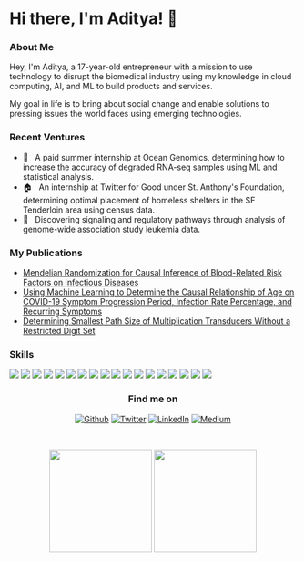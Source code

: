# Hi there, I'm Aditya! 👋

### About Me 

Hey, I'm Aditya, a 17-year-old entrepreneur with a mission to use technology to disrupt the biomedical industry using my knowledge in cloud computing, AI, and ML to build products and services.    
  
My goal in life is to bring about social change and enable solutions to pressing issues the world faces using emerging technologies. 
   
### Recent Ventures
<ul> 
  <li> 🌊 &nbsp; A paid summer internship at Ocean Genomics, determining how to increase the accuracy of degraded RNA-seq samples using ML and statistical analysis. </li>
  <li> 🏠 &nbsp; An internship at Twitter for Good under St. Anthony's Foundation, determining optimal placement of homeless shelters in the SF Tenderloin area using census data. </li>
  <li> 🧬 &nbsp; Discovering signaling and regulatory pathways through analysis of genome-wide association study leukemia data. </li>
</ul>
 
### My Publications
<ul>
  <li><a href="https://horizonreport1.s3-us-west-1.amazonaws.com/report.html">Mendelian Randomization for Causal Inference of Blood-Related Risk Factors on Infectious Diseases</a></li>
  <li><a href="http://asdrp.s3-website-us-west-1.amazonaws.com/">Using Machine Learning to Determine the Causal Relationship of Age on COVID-19 Symptom Progression Period, Infection Rate Percentage, and Recurring Symptoms</a></li>
  <li><a href="http://multiplication-transducers.s3-website-us-west-1.amazonaws.com/">Determining Smallest Path Size of Multiplication Transducers Without a Restricted Digit Set</a></li>
</ul>

### Skills 
<p>
<img src = "https://img.shields.io/badge/Amazon_AWS-FF9900?style=for-the-badge&logo=amazonaws&logoColor=white"/>
<img src="https://img.shields.io/badge/Azure_DevOps-0078D7?style=for-the-badge&logo=azure-devops&logoColor=white"/>
<img src="https://img.shields.io/badge/Google_Cloud-4285F4?style=for-the-badge&logo=google-cloud&logoColor=white" />
<img src="https://img.shields.io/badge/GraphQl-E10098?style=for-the-badge&logo=graphql&logoColor=white"/>
<img src="https://img.shields.io/badge/Jupyter-F37626.svg?&style=for-the-badge&logo=Jupyter&logoColor=white"/>
<img src="https://img.shields.io/badge/React-20232A?style=for-the-badge&logo=react&logoColor=61DAFB"/>
<img src="https://img.shields.io/badge/Unity-100000?style=for-the-badge&logo=unity&logoColor=white"/>
<img src="https://img.shields.io/badge/Python-3776AB?style=for-the-badge&logo=python&logoColor=white"/>
<img src="https://img.shields.io/badge/HTML5-E34F26?style=for-the-badge&logo=html5&logoColor=white"/>
<img src="https://img.shields.io/badge/CSS3-1572B6?style=for-the-badge&logo=css3&logoColor=white"/>
<img src="https://img.shields.io/badge/JavaScript-323330?style=for-the-badge&logo=javascript&logoColor=F7DF1E"/>
<img src="https://img.shields.io/badge/C%2B%2B-00599C?style=for-the-badge&logo=c%2B%2B&logoColor=white"/>
<img src="https://img.shields.io/badge/C%23-239120?style=for-the-badge&logo=c-sharp&logoColor=white"/>
<img src="https://img.shields.io/badge/Java-ED8B00?style=for-the-badge&logo=java&logoColor=white"/>
<img src="https://img.shields.io/badge/TensorFlow-FF6F00?style=for-the-badge&logo=TensorFlow&logoColor=white"/>
<img src="https://img.shields.io/badge/Keras-D00000?style=for-the-badge&logo=Keras&logoColor=white"/>
<img src="https://img.shields.io/badge/Solidity-e6e6e6?style=for-the-badge&logo=solidity&logoColor=black"/>
<img src="https://img.shields.io/badge/PyTorch-EE4C2C?style=for-the-badge&logo=PyTorch&logoColor=white"/>
<p>

<h3 align="center">Find me on</h3>
<p align="center"><a 
href="https://github.com/adityamittal13" target="_blank"><img alt="Github" 
src="https://img.shields.io/badge/GitHub-%2312100E.svg?&style=for-the-badge&logo=Github&logoColor=white" /></a> <a 
href="https://twitter.com/AdityaM129" target="_blank"><img alt="Twitter" 
src="https://img.shields.io/badge/twitter-%2312100E.svg?&style=for-the-badge&logo=twitter&logoColor=blue" /></a> <a 
href="https://www.linkedin.com/in/adityamittal-/" target="_blank"><img alt="LinkedIn" 
src="https://img.shields.io/badge/linkedin-%2312100E.svg?&style=for-the-badge&logo=linkedin&logoColor=blue" /></a> <a 
href="https://adityamittal307.medium.com/" target="_blank"><img alt="Medium" src="https://img.shields.io/badge/medium-%2312100E.svg?&style=for-the-badge&logo=medium&logoColor=white" /></a>
</p>

<br />

<p align="center">
  <img height="180em" src="https://github-readme-stats.vercel.app/api?username=adityamittal13&show_icons=true&hide_border=true&&count_private=true&include_all_commits=true" />
  <img height="180em" src="https://github-readme-stats.vercel.app/api/top-langs/?username=adityamittal13&exclude_repo=moneta.com,neuralyte.ai&show_icons=true&hide_border=true&layout=compact&langs_count=8"/>
</p>


<!--
**adityamittal13/adityamittal13** is a ✨ _special_ ✨ repository because its `README.md` (this file) appears on your GitHub profile.

Here are some ideas to get you started:

- 🔭 I’m currently working on ...
- 🌱 I’m currently learning ...
- 👯 I’m looking to collaborate on ...
- 🤔 I’m looking for help with ...
- 💬 Ask me about ...
- 📫 How to reach me: ...
- 😄 Pronouns: ...
- ⚡ Fun fact: ...
-->
